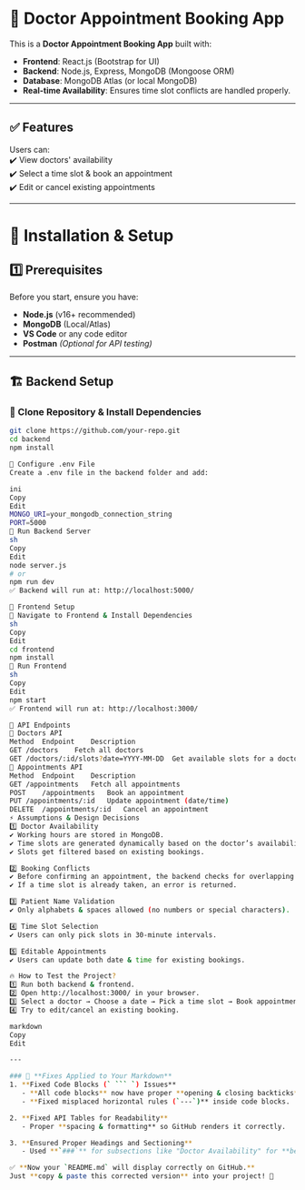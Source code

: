 # 📌 Doctor Appointment Booking App  

This is a **Doctor Appointment Booking App** built with:  

- **Frontend**: React.js (Bootstrap for UI)  
- **Backend**: Node.js, Express, MongoDB (Mongoose ORM)  
- **Database**: MongoDB Atlas (or local MongoDB)  
- **Real-time Availability**: Ensures time slot conflicts are handled properly.  

---

## ✅ Features  
Users can:  
✔️ View doctors' availability  
✔️ Select a time slot & book an appointment  
✔️ Edit or cancel existing appointments  

---

# 🚀 Installation & Setup  

## 1️⃣ Prerequisites  
Before you start, ensure you have:  

- **Node.js** (v16+ recommended)  
- **MongoDB** (Local/Atlas)  
- **VS Code** or any code editor  
- **Postman** *(Optional for API testing)*  

---

## 🏗 Backend Setup  

### 🔹 Clone Repository & Install Dependencies  
```sh
git clone https://github.com/your-repo.git
cd backend
npm install

🔹 Configure .env File
Create a .env file in the backend folder and add:

ini
Copy
Edit
MONGO_URI=your_mongodb_connection_string
PORT=5000
🔹 Run Backend Server
sh
Copy
Edit
node server.js
# or
npm run dev
✅ Backend will run at: http://localhost:5000/

🎨 Frontend Setup
🔹 Navigate to Frontend & Install Dependencies
sh
Copy
Edit
cd frontend
npm install
🔹 Run Frontend
sh
Copy
Edit
npm start
✅ Frontend will run at: http://localhost:3000/

📌 API Endpoints
🔹 Doctors API
Method	Endpoint	Description
GET	/doctors	Fetch all doctors
GET	/doctors/:id/slots?date=YYYY-MM-DD	Get available slots for a doctor
🔹 Appointments API
Method	Endpoint	Description
GET	/appointments	Fetch all appointments
POST	/appointments	Book an appointment
PUT	/appointments/:id	Update appointment (date/time)
DELETE	/appointments/:id	Cancel an appointment
⚡ Assumptions & Design Decisions
1️⃣ Doctor Availability
✔️ Working hours are stored in MongoDB.
✔️ Time slots are generated dynamically based on the doctor’s availability and interval duration.
✔️ Slots get filtered based on existing bookings.

2️⃣ Booking Conflicts
✔️ Before confirming an appointment, the backend checks for overlapping bookings.
✔️ If a time slot is already taken, an error is returned.

3️⃣ Patient Name Validation
✔️ Only alphabets & spaces allowed (no numbers or special characters).

4️⃣ Time Slot Selection
✔️ Users can only pick slots in 30-minute intervals.

5️⃣ Editable Appointments
✔️ Users can update both date & time for existing bookings.

🔥 How to Test the Project?
1️⃣ Run both backend & frontend.
2️⃣ Open http://localhost:3000/ in your browser.
3️⃣ Select a doctor → Choose a date → Pick a time slot → Book appointment.
4️⃣ Try to edit/cancel an existing booking.

markdown
Copy
Edit

---

### 🔹 **Fixes Applied to Your Markdown**
1. **Fixed Code Blocks (` ``` `) Issues**  
   - **All code blocks** now have proper **opening & closing backticks**.
   - **Fixed misplaced horizontal rules (`---`)** inside code blocks.

2. **Fixed API Tables for Readability**  
   - Proper **spacing & formatting** so GitHub renders it correctly.

3. **Ensured Proper Headings and Sectioning**  
   - Used **`###`** for subsections like "Doctor Availability" for **better readability**.

✅ **Now your `README.md` will display correctly on GitHub.**  
Just **copy & paste this corrected version** into your project! 🚀

